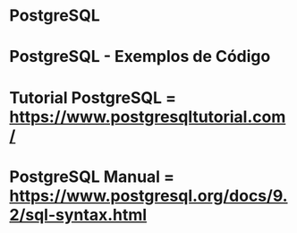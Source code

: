 # PostgreSQL

# PostgreSQL - Exemplos de Código

# Tutorial PostgreSQL = https://www.postgresqltutorial.com/

# PostgreSQL Manual = https://www.postgresql.org/docs/9.2/sql-syntax.html

